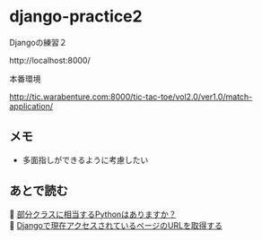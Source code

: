 # django-practice2

Djangoの練習２

http://localhost:8000/

本番環境

http://tic.warabenture.com:8000/tic-tac-toe/vol2.0/ver1.0/match-application/

## メモ

* 多面指しができるように考慮したい  

## あとで読む

📖 [部分クラスに相当するPythonはありますか？](https://stackoverflow.com/questions/9638446/is-there-any-python-equivalent-to-partial-classes)  
📖 [Djangoで現在アクセスされているページのURLを取得する](https://webty.jp/staffblog/production/post-1158/)  
